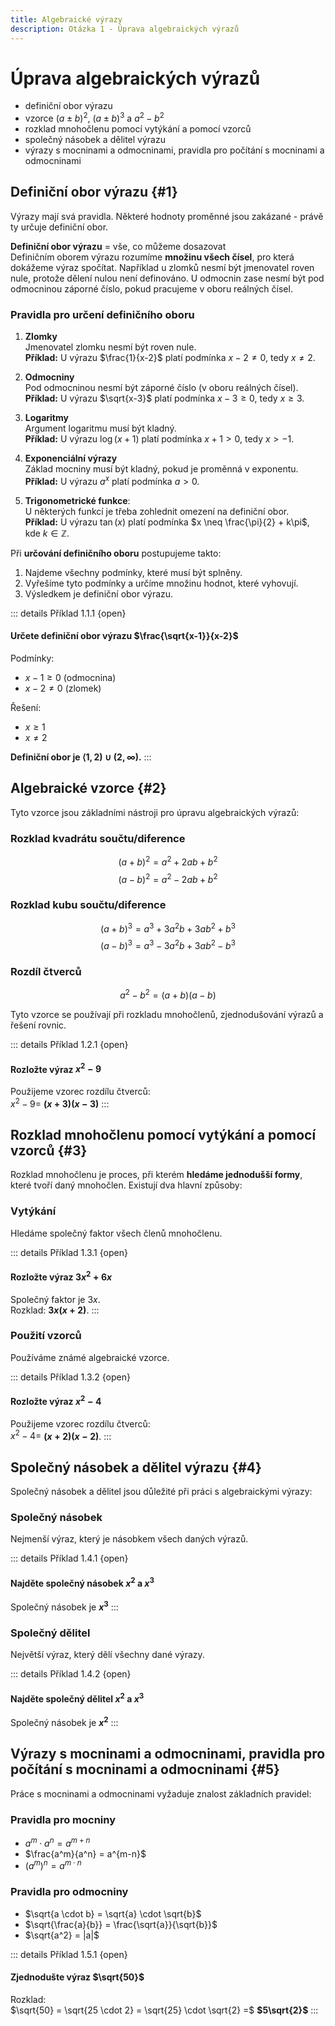 ```yaml
---
title: Algebraické výrazy
description: Otázka 1 - Úprava algebraických výrazů
---
```


# **Úprava algebraických výrazů**

- definiční obor výrazu
- vzorce $(a \pm b)^2$, $(a \pm b)^3$ a $a^2 - b^2$
- rozklad mnohočlenu pomocí vytýkání a pomocí vzorců
- společný násobek a dělitel výrazu
- výrazy s mocninami a odmocninami, pravidla pro počítání s mocninami a odmocninami

## **Definiční obor výrazu** {#1}

Výrazy mají svá pravidla. Některé hodnoty proměnné jsou zakázané - právě ty určuje definiční obor.

**Definiční obor výrazu** = vše, co můžeme dosazovat  
Definičním oborem výrazu rozumíme **množinu všech čísel**, pro která dokážeme výraz spočítat. Například u zlomků nesmí být jmenovatel roven nule, protože dělení nulou není definováno. U odmocnin zase nesmí být pod odmocninou záporné číslo, pokud pracujeme v oboru reálných čísel.

### Pravidla pro určení definičního oboru

1. **Zlomky**  
    Jmenovatel zlomku nesmí být roven nule.  
    **Příklad:** U výrazu $\frac{1}{x-2}$ platí podmínka $x-2 \neq 0$, tedy $x \neq 2$.

2. **Odmocniny**  
    Pod odmocninou nesmí být záporné číslo (v oboru reálných čísel).  
    **Příklad:** U výrazu $\sqrt{x-3}$ platí podmínka $x-3 \geq 0$, tedy $x \geq 3$.

3. **Logaritmy**  
    Argument logaritmu musí být kladný.  
    **Příklad:** U výrazu $\log(x+1)$ platí podmínka $x+1 > 0$, tedy $x > -1$.

4. **Exponenciální výrazy**  
    Základ mocniny musí být kladný, pokud je proměnná v exponentu.  
    **Příklad:** U výrazu $a^x$ platí podmínka $a > 0$.

5. **Trigonometrické funkce**:  
    U některých funkcí je třeba zohlednit omezení na definiční obor.  
    **Příklad:** U výrazu $\tan(x)$ platí podmínka $x \neq \frac{\pi}{2} + k\pi$, kde $k \in \mathbb{Z}$.

Při **určování definičního oboru** postupujeme takto:
1. Najdeme všechny podmínky, které musí být splněny.
2. Vyřešíme tyto podmínky a určíme množinu hodnot, které vyhovují.
3. Výsledkem je definiční obor výrazu.

::: details Příklad 1.1.1 {open}
#### Určete definiční obor výrazu $\frac{\sqrt{x-1}}{x-2}$

Podmínky:
  - $x-1 \geq 0$ (odmocnina)
  - $x-2 \neq 0$ (zlomek)

Řešení:
  - $x \geq 1$
  - $x \neq 2$

**Definiční obor je $\langle 1, 2) \cup (2, \infty)$.**
:::


## **Algebraické vzorce** {#2}

Tyto vzorce jsou základními nástroji pro úpravu algebraických výrazů:

### Rozklad kvadrátu součtu/diference

   $$(a + b)^2 = a^2 + 2ab + b^2$$
   $$(a - b)^2 = a^2 - 2ab + b^2$$

### Rozklad kubu součtu/diference

   $$(a + b)^3 = a^3 + 3a^2b + 3ab^2 + b^3$$
   $$(a - b)^3 = a^3 - 3a^2b + 3ab^2 - b^3$$

### Rozdíl čtverců

   $$a^2 - b^2 = (a + b)(a - b)$$

Tyto vzorce se používají při rozkladu mnohočlenů, zjednodušování výrazů a řešení rovnic.

::: details Příklad 1.2.1 {open}
#### Rozložte výraz $x^2 - 9$

Použijeme vzorec rozdílu čtverců:  
$x^2 - 9 =$ **$(x + 3)(x - 3)$**
:::

## **Rozklad mnohočlenu pomocí vytýkání a pomocí vzorců** {#3}

Rozklad mnohočlenu je proces, při kterém **hledáme jednodušší formy**, které tvoří daný mnohočlen. Existují dva hlavní způsoby:

### Vytýkání

Hledáme společný faktor všech členů mnohočlenu.

::: details Příklad 1.3.1 {open}
#### Rozložte výraz $3x^2 + 6x$

Společný faktor je $3x$.  
Rozklad: **$3x(x + 2)$**.
:::

### Použití vzorců 

Používáme známé algebraické vzorce.

::: details Příklad 1.3.2 {open}
#### Rozložte výraz $x^2 - 4$

Použijeme vzorec rozdílu čtverců:  
$x^2 - 4 =$ **$(x + 2)(x - 2)$**.
:::

## **Společný násobek a dělitel výrazu** {#4}

Společný násobek a dělitel jsou důležité při práci s algebraickými výrazy:

### Společný násobek

Nejmenší výraz, který je násobkem všech daných výrazů.

::: details Příklad 1.4.1 {open}
#### Najděte společný násobek $x^2$ a $x^3$

Společný násobek je **$x^3$**
:::

### Společný dělitel

Největší výraz, který dělí všechny dané výrazy.

::: details Příklad 1.4.2 {open}
#### Najděte společný dělitel $x^2$ a $x^3$

Společný násobek je **$x^2$**
:::

## **Výrazy s mocninami a odmocninami, pravidla pro počítání s mocninami a odmocninami** {#5}

Práce s mocninami a odmocninami vyžaduje znalost základních pravidel:

### Pravidla pro mocniny
   - $a^m \cdot a^n = a^{m+n}$
   - $\frac{a^m}{a^n} = a^{m-n}$
   - $(a^m)^n = a^{m \cdot n}$

### Pravidla pro odmocniny
   - $\sqrt{a \cdot b} = \sqrt{a} \cdot \sqrt{b}$
   - $\sqrt{\frac{a}{b}} = \frac{\sqrt{a}}{\sqrt{b}}$
   - $\sqrt{a^2} = |a|$

::: details Příklad 1.5.1 {open}
#### Zjednodušte výraz $\sqrt{50}$

Rozklad:  
$\sqrt{50} = \sqrt{25 \cdot 2} = \sqrt{25} \cdot \sqrt{2} =$ **$5\sqrt{2}$**
:::
